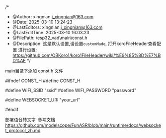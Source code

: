 
/*
 * @Author: xingnian j_xingnian@163.com
 * @Date: 2025-03-10 13:24:23
 * @LastEditors: xingnian j_xingnian@163.com
 * @LastEditTime: 2025-03-10 16:03:23
 * @FilePath: \esp32_vad\main\const.h
 * @Description: 这是默认设置,请设置`customMade`, 打开koroFileHeader查看配置 进行设置: https://github.com/OBKoro1/koro1FileHeader/wiki/%E9%85%8D%E7%BD%AE
 */
 
main目录下添加 const.h 文件

#ifndef CONST_H
#define CONST_H

#define WIFI_SSID "ssid"
#define WIFI_PASSWORD "password"

#define WEBSOCKET_URI "your_url"

#endif


部署语音转文字-参考文档
https://github.com/modelscope/FunASR/blob/main/runtime/docs/websocket_protocol_zh.md